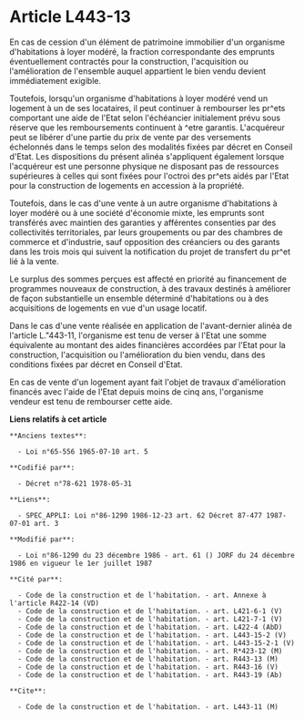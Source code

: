 # Article L443-13

En cas de cession d'un élément de patrimoine immobilier d'un organisme d'habitations à loyer modéré, la fraction
correspondante des emprunts éventuellement contractés pour la construction, l'acquisition ou l'amélioration de l'ensemble
auquel appartient le bien vendu devient immédiatement exigible.

Toutefois, lorsqu'un organisme d'habitations à loyer modéré vend un logement à un de ses locataires, il peut continuer à
rembourser les pr^ets comportant une aide de l'Etat selon l'échéancier initialement prévu sous réserve que les remboursements
continuent à ^etre garantis. L'acquéreur peut se libérer d'une partie du prix de vente par des versements échelonnés dans le
temps selon des modalités fixées par décret en Conseil d'Etat. Les dispositions du présent alinéa s'appliquent également
lorsque l'acquéreur est une personne physique ne disposant pas de ressources supérieures à celles qui sont fixées pour
l'octroi des pr^ets aidés par l'Etat pour la construction de logements en accession à la propriété.

Toutefois, dans le cas d'une vente à un autre organisme d'habitations à loyer modéré ou à une société d'économie mixte, les
emprunts sont transférés avec maintien des garanties y afférentes consenties par des collectivités territoriales, par leurs
groupements ou par des chambres de commerce et d'industrie, sauf opposition des créanciers ou des garants dans les trois mois
qui suivent la notification du projet de transfert du pr^et lié à la vente.

Le surplus des sommes perçues est affecté en priorité au financement de programmes nouveaux de construction, à des travaux
destinés à améliorer de façon substantielle un ensemble déterminé d'habitations ou à des acquisitions de logements en vue
d'un usage locatif.

Dans le cas d'une vente réalisée en application de l'avant-dernier alinéa de l'article L."443-11, l'organisme est tenu de
verser à l'Etat une somme équivalente au montant des aides financières accordées par l'Etat pour la construction,
l'acquisition ou l'amélioration du bien vendu, dans des conditions fixées par décret en Conseil d'Etat.

En cas de vente d'un logement ayant fait l'objet de travaux d'amélioration financés avec l'aide de l'Etat depuis moins de
cinq ans, l'organisme vendeur est tenu de rembourser cette aide.

**Liens relatifs à cet article**

	**Anciens textes**:

	  - Loi n°65-556 1965-07-10 art. 5

	**Codifié par**:

	  - Décret n°78-621 1978-05-31

	**Liens**:

	  - SPEC_APPLI: Loi n°86-1290 1986-12-23 art. 62 Décret 87-477 1987-07-01 art. 3

	**Modifié par**:

	  - Loi n°86-1290 du 23 décembre 1986 - art. 61 () JORF du 24 décembre 1986 en vigueur le 1er juillet 1987

	**Cité par**:

	  - Code de la construction et de l'habitation. - art. Annexe à l'article R422-14 (VD)
	  - Code de la construction et de l'habitation. - art. L421-6-1 (V)
	  - Code de la construction et de l'habitation. - art. L421-7-1 (V)
	  - Code de la construction et de l'habitation. - art. L422-4 (AbD)
	  - Code de la construction et de l'habitation. - art. L443-15-2 (V)
	  - Code de la construction et de l'habitation. - art. L443-15-2-1 (V)
	  - Code de la construction et de l'habitation. - art. R*423-12 (M)
	  - Code de la construction et de l'habitation. - art. R443-13 (M)
	  - Code de la construction et de l'habitation. - art. R443-16 (V)
	  - Code de la construction et de l'habitation. - art. R443-19 (Ab)

	**Cite**:

	  - Code de la construction et de l'habitation. - art. L443-11 (M)
